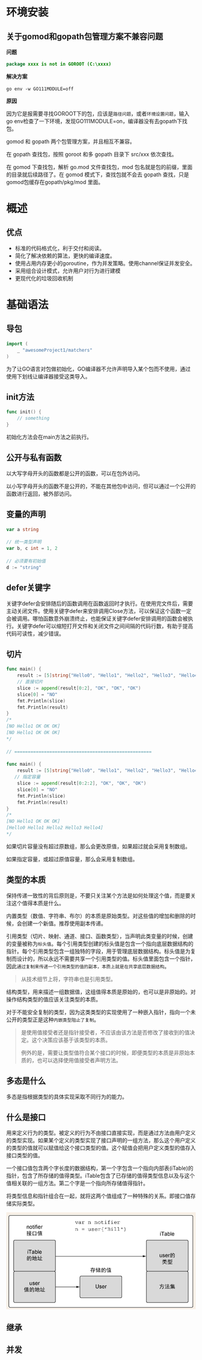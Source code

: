 # 环境安装

## 关于gomod和gopath包管理方案不兼容问题

**问题**

```java
package xxxx is not in GOROOT (C:\xxxx)
```

**解决方案**

`go env -w GO111MODULE=off`

**原因**

因为它是报需要寻找GOROOT下的包，应该是`路径问题`，或者`环境设置问题`，输入go env检查了一下环境，发现GO111MODULE=on，编译器没有去gopath下找包。

gomod 和 gopath 两个包管理方案，并且相互不兼容。

在 gopath 查找包，按照 goroot 和多 gopath 目录下 src/xxx 依次查找。

在 gomod 下查找包，解析 go.mod 文件查找包，mod 包名就是包的前缀，里面的目录就后续路径了。在 gomod 模式下，查找包就不会去 gopath 查找，只是gomod包缓存在gopath/pkg/mod 里面。





# 概述



## 优点

- 标准的代码格式化，利于交付和阅读。
- 简化了解决依赖的算法，更快的编译速度。
- 使用占用内存更小的goroutine，作为并发策略。使用channel保证并发安全。
- 采用组合设计模式，允许用户对行为进行建模
- 更现代化的垃圾回收机制





# 基础语法

## 导包

```go
import (
	_ "awesomeProject1/matchers"
)
```



为了让GO语言对包做初始化，GO编译器不允许声明导入某个包而不使用，通过使用下划线让编译器接受这类导入。



## init方法

```go
func init() {
	// something
}
```

初始化方法会在main方法之前执行。



## 公开与私有函数

以大写字母开头的函数都是公开的函数，可以在包外访问。

以小写字母开头的函数不是公开的，不能在其他包中访问，但可以通过一个公开的函数进行返回，被外部访问。



## 变量的声明

```GO
var a string

// 统一类型声明
var b, c int = 1, 2

// 必须要有初始值
d := "string"
```



## defer关键字

关键字defer会安排随后的函数调用在函数返回时才执行。在使用完文件后，需要主动关闭文件。使用关键字defer来安排调用Close方法，可以保证这个函数一定会被调用。哪怕函数意外崩溃终止，也能保证关键字defer安排调用的函数会被执行。关键字defer可以缩短打开文件和关闭文件之间间隔的代码行数，有助于提高代码可读性，减少错误。



## 切片

```go
func main() {
	result := [5]string{"Hello0", "Hello1", "Hello2", "Hello3", "Hello4"}
	// 直接切片
	slice := append(result[0:2], "OK", "OK", "OK")
	slice[0] = "NO"
	fmt.Println(slice)
	fmt.Println(result)
}
/*
[NO Hello1 OK OK OK]
[NO Hello1 OK OK OK]
*/

// ===================================================

func main() {
	result := [5]string{"Hello0", "Hello1", "Hello2", "Hello3", "Hello4"}
   // 指定容量
	slice := append(result[0:2:2], "OK", "OK", "OK")
	slice[0] = "NO"
	fmt.Println(slice)
	fmt.Println(result)
}
/*
[NO Hello1 OK OK OK]
[Hello0 Hello1 Hello2 Hello3 Hello4]
*/
```



如果切片容量没有超过原数组，那么会更改原值，如果超过就会采用复制数组。

如果指定容量，或超过原值容量，那么会采用复制数组。





## 类型的本质

保持传递一致性的背后原则是，不要只关注某个方法是如何处理这个值，而是要关注这个值得本质是什么。

内置类型（数值、字符串、布尔）的本质是原始类型。对这些值的增加和删除的时候，会创建一个新值。推荐使用副本传递。

引用类型（切片、映射、通道、接口、函数类型），当声明此类变量的时候，创建的变量被称为`标头值`。每个引用类型创建的标头值是包含一个指向底层数据结构的指针。每个引用类型包含一组独特的字段，用于管理底层数据结构。标头值是为复制而设计的，所以永远不需要共享一个引用类型的值。标头值里面包含一个指针，因此`通过复制来传递一个引用类型的值的副本，本质上就是在共享底层数据结构`。

> 从技术细节上将，字符串也是引用类型。

结构类型，用来描述一组数据值，这组值得本质是原始的，也可以是非原始的。对操作结构类型的值应该关注类型的本质。

对于不能安全复制的类型，因为这类类型的实现使用了一种嵌入指针，指向一个未公开的类型正是这种`内嵌类型阻止了复制`。

> 是使用值接受者还是指针接受者，不应该由该方法是否修改了接收到的值决定。这个决策应该基于该类型的本质。
>
> 例外的是，需要让类型值符合某个接口的时候，即便类型的本质是非原始本质的，也可以选择使用值接受者声明方法。



## 多态是什么

多态是指根据类型的具体实现采取不同行为的能力。



## 什么是接口

用来定义行为的类型。被定义的行为不由接口直接实现，而是通过方法由用户定义的类型实现。如果某个定义的类型实现了接口声明的一组方法，那么这个用户定义的类型的值就可以赋值给这个接口类型的值。这个赋值会把用户定义类型的值存入接口类型的值。



一个接口值包含两个字长度的数据结构，第一个字包含一个指向内部表(iTable)的指针，包含了所存储的值得类型。iTable包含了已存储的值得类型信息以及与这个值相关联的一组方法。第二个字是一个指向所存储值得指针。

将类型信息和指针组合在一起，就将这两个值组成了一种特殊的关系。即接口值存储实际类型。

<img src="assets/image-20210311133919570.png" alt="image-20210311133919570" style="zoom:80%;" />



## 继承







## 并发



